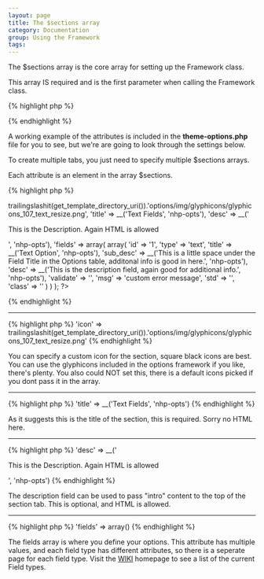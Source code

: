 ```yaml
---
layout: page
title: The $sections array
category: Documentation
group: Using the Framework
tags:
---
```


The $sections array is the core array for setting up the Framework class.

This array IS required and is the first parameter when calling the Framework class.

{% highlight php %}
<?php
new NHP_Options($sections, $args);
?>
{% endhighlight %}

A working example of the attributes is included in the **theme-options.php** file for you to see, but we're are going to look through the settings below.

To create multiple tabs, you just need to specify multiple $sections arrays.

Each attribute is an element in the array $sections.

{% highlight php %}
<?php
$sections[] = array(
        'icon' => trailingslashit(get_template_directory_uri()).'options/img/glyphicons/glyphicons_107_text_resize.png',
        'title' => __('Text Fields', 'nhp-opts'),
        'desc' => __('<p class="description">This is the Description. Again HTML is allowed</p>', 'nhp-opts'),
        'fields' => array(
                      array(
                            'id' => '1',
                            'type' => 'text',
                            'title' => __('Text Option', 'nhp-opts'),
                            'sub_desc' => __('This is a little space under the Field Title in the Options table, additonal info is good in here.', 'nhp-opts'),
                            'desc' => __('This is the description field, again good for additional info.', 'nhp-opts'),
                            'validate' => '', 
                            'msg' => 'custom error message',
                            'std' => '',
                            'class' => ''
                         )
                       )
              );
?>
{% endhighlight %}


***


{% highlight php %}
'icon' => trailingslashit(get_template_directory_uri()).'options/img/glyphicons/glyphicons_107_text_resize.png'
{% endhighlight %}

You can specify a custom icon for the section, square black icons are best. You can use the glyphicons included in the options framework if you like, there's plenty. You also could NOT set this, there is a default icons picked if you dont pass it in the array.


***


{% highlight php %}
'title' => __('Text Fields', 'nhp-opts')
{% endhighlight %}

As it suggests this is the title of the section, this is required. Sorry no HTML here.


***


{% highlight php %}
'desc' => __('<p class="description">This is the Description. Again HTML is allowed</p>', 'nhp-opts')
{% endhighlight %}

The description field can be used to pass "intro" content to the top of the section tab. This is optional, and HTML is allowed.


***


{% highlight php %}
'fields' => array()
{% endhighlight %}

The fields array is where you define your options. This attribute has multiple values, and each field type has different attributes, so there is a seperate page for each field type. Visit the [WIKI](https://github.com/leemason/NHP-Theme-Options-Framework/wiki "WIKI") homepage to see a list of the current Field types.
